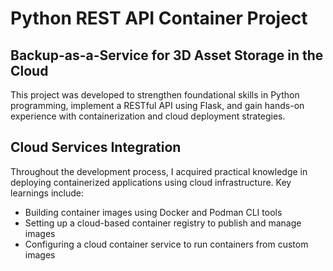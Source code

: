 # Python REST API Container Project

## Backup-as-a-Service for 3D Asset Storage in the Cloud

This project was developed to strengthen foundational skills in Python programming, implement a RESTful API using Flask, and gain hands-on experience with containerization and cloud deployment strategies.

## Cloud Services Integration

Throughout the development process, I acquired practical knowledge in deploying containerized applications using cloud infrastructure. Key learnings include:

- Building container images using Docker and Podman CLI tools
- Setting up a cloud-based container registry to publish and manage images
- Configuring a cloud container service to run containers from custom images